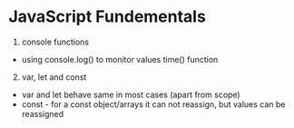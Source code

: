 # JavaScript Fundementals
1. console functions
  * using console.log() to monitor values
  time() function

2. var, let and const
  * var and let behave same in most cases (apart from scope)
  * const - for a const object/arrays it can not reassign, but values can be reassigned
    